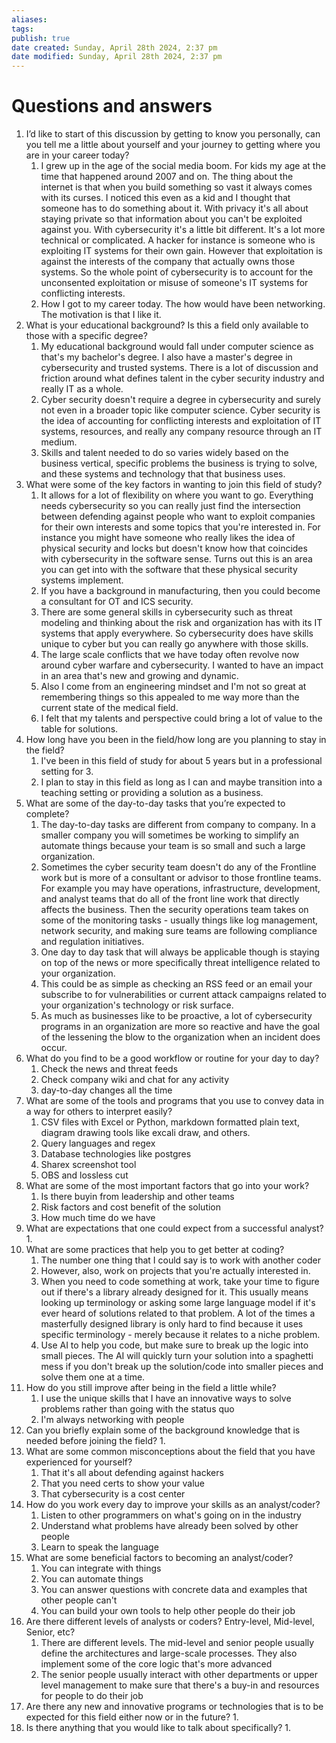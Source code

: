 ```yaml
---
aliases: 
tags: 
publish: true
date created: Sunday, April 28th 2024, 2:37 pm
date modified: Sunday, April 28th 2024, 2:37 pm
---
```


# Questions and answers
1. I’d like to start of this discussion by getting to know you personally, can you tell me a little about yourself and your journey to getting where you are in your career today?
    1. I grew up in the age of the social media boom. For kids my age at the time that happened around 2007 and on. The thing about the internet is that when you build something so vast it always comes with its curses. I noticed this even as a kid and I thought that someone has to do something about it. With privacy it's all about staying private so that information about you can't be exploited against you. With cybersecurity it's a little bit different. It's a lot more technical or complicated. A hacker for instance is someone who is exploiting IT systems for their own gain. However that exploitation is against the interests of the company that actually owns those systems. So the whole point of cybersecurity is to account for the unconsented exploitation or misuse of someone's IT systems for conflicting interests.
    2. How I got to my career today. The how would have been networking. The motivation is that I like it.
2. What is your educational background? Is this a field only available to those with a specific degree?
    1. My educational background would fall under computer science as that's my bachelor's degree. I also have a master's degree in cybersecurity and trusted systems. There is a lot of discussion and friction around what defines talent in the cyber security industry and really IT as a whole.
    2. Cyber security doesn't require a degree in cybersecurity and surely not even in a broader topic like computer science. Cyber security is the idea of accounting for conflicting interests and exploitation of IT systems, resources, and really any company resource through an IT medium.
    3. Skills and talent needed to do so varies widely based on the business vertical, specific problems the business is trying to solve, and these systems and technology that that business uses.
3. What were some of the key factors in wanting to join this field of study?
    1. It allows for a lot of flexibility on where you want to go. Everything needs cybersecurity so you can really just find the intersection between defending against people who want to exploit companies for their own interests and some topics that you're interested in. For instance you might have someone who really likes the idea of physical security and locks but doesn't know how that coincides with cybersecurity in the software sense. Turns out this is an area you can get into with the software that these physical security systems implement.
    2. If you have a background in manufacturing, then you could become a consultant for OT and ICS security.
    3. There are some general skills in cybersecurity such as threat modeling and thinking about the risk and organization has with its IT systems that apply everywhere. So cybersecurity does have skills unique to cyber but you can really go anywhere with those skills.
    4. The large scale conflicts that we have today often revolve now around cyber warfare and cybersecurity. I wanted to have an impact in an area that's new and growing and dynamic.
    5. Also I come from an engineering mindset and I'm not so great at remembering things so this appealed to me way more than the current state of the medical field.
    6. I felt that my talents and perspective could bring a lot of value to the table for solutions.
4. How long have you been in the field/how long are you planning to stay in the field?
    1. I've been in this field of study for about 5 years but in a professional setting for 3.
    2. I plan to stay in this field as long as I can and maybe transition into a teaching setting or providing a solution as a business.
5. What are some of the day-to-day tasks that you’re expected to complete?
    1. The day-to-day tasks are different from company to company. In a smaller company you will sometimes be working to simplify an automate things because your team is so small and such a large organization.
    2. Sometimes the cyber security team doesn't do any of the Frontline work but is more of a consultant or advisor to those frontline teams. For example you may have operations, infrastructure, development, and analyst teams that do all of the front line work that directly affects the business. Then the security operations team takes on some of the monitoring tasks - usually things like log management, network security, and making sure teams are following compliance and regulation initiatives.
    3. One day to day task that will always be applicable though is staying on top of the news or more specifically threat intelligence related to your organization.
    4. This could be as simple as checking an RSS feed or an email your subscribe to for vulnerabilities or current attack campaigns related to your organization's technology or risk surface.
    5. As much as businesses like to be proactive, a lot of cybersecurity programs in an organization are more so reactive and have the goal of the lessening the blow to the organization when an incident does occur.
6. What do you find to be a good workflow or routine for your day to day?
	1. Check the news and threat feeds
	2. Check company wiki and chat for any activity
	3. day-to-day changes all the time
7. What are some of the tools and programs that you use to convey data in a way for others to interpret easily?
    1. CSV files with Excel or Python, markdown formatted plain text, diagram drawing tools like excali draw, and others.
    2. Query languages and regex
    3. Database technologies like postgres
    4. Sharex screenshot tool
    5. OBS and lossless cut
8. What are some of the most important factors that go into your work?
    1. Is there buyin from leadership and other teams
    2. Risk factors and cost benefit of the solution
    3. How much time do we have
9. What are expectations that one could expect from a successful analyst? 1.
10. What are some practices that help you to get better at coding?
    1. The number one thing that I could say is to work with another coder
    2. However, also, work on projects that you're actually interested in. 
    3. When you need to code something at work, take your time to figure out if there's a library already designed for it. This usually means looking up terminology or asking some large language model if it's ever heard of solutions related to that problem. A lot of the times a masterfully designed library is only hard to find because it uses specific terminology - merely because it relates to a niche problem.
    4. Use AI to help you code, but make sure to break up the logic into small pieces. The AI will quickly turn your solution into a spaghetti mess if you don't break up the solution/code into smaller pieces and solve them one at a time.
11. How do you still improve after being in the field a little while?
    1. I use the unique skills that I have an innovative ways to solve problems rather than going with the status quo
    2. I'm always networking with people
12. Can you briefly explain some of the background knowledge that is needed before joining the field? 1.
13. What are some common misconceptions about the field that you have experienced for yourself?
    1. That it's all about defending against hackers
    2. That you need certs to show your value
    3. That cybersecurity is a cost center
14. How do you work every day to improve your skills as an analyst/coder?
    1. Listen to other programmers on what's going on in the industry
    2. Understand what problems have already been solved by other people
    3. Learn to speak the language
15. What are some beneficial factors to becoming an analyst/coder?
    1. You can integrate with things
    2. You can automate things
    3. You can answer questions with concrete data and examples that other people can't
    4. You can build your own tools to help other people do their job
16. Are there different levels of analysts or coders? Entry-level, Mid-level, Senior, etc?
    1. There are different levels. The mid-level and senior people usually define the architectures and large-scale processes. They also implement some of the core logic that's more advanced
    2. The senior people usually interact with other departments or upper level management to make sure that there's a buy-in and resources for people to do their job
17. Are there any new and innovative programs or technologies that is to be expected for this field either now or in the future?
	1. 
18. Is there anything that you would like to talk about specifically?
	1. 